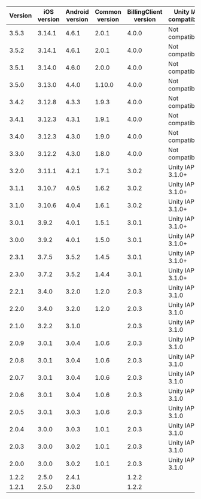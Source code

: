 | Version | iOS version | Android version | Common version | BillingClient version | Unity IAP compatibility |
|---------|-------------|-----------------|----------------|-----------------------|-------------------------|
| 3.5.3   | 3.14.1      | 4.6.1           | 2.0.1          | 4.0.0                 | Not compatible          |
| 3.5.2   | 3.14.1      | 4.6.1           | 2.0.1          | 4.0.0                 | Not compatible          |
| 3.5.1   | 3.14.0      | 4.6.0           | 2.0.0          | 4.0.0                 | Not compatible          |
| 3.5.0   | 3.13.0      | 4.4.0           | 1.10.0         | 4.0.0                 | Not compatible          |
| 3.4.2   | 3.12.8      | 4.3.3           | 1.9.3          | 4.0.0                 | Not compatible          |
| 3.4.1   | 3.12.3      | 4.3.1           | 1.9.1          | 4.0.0                 | Not compatible          |
| 3.4.0   | 3.12.3      | 4.3.0           | 1.9.0          | 4.0.0                 | Not compatible          |
| 3.3.0   | 3.12.2      | 4.3.0           | 1.8.0          | 4.0.0                 | Not compatible          |
| 3.2.0   | 3.11.1      | 4.2.1           | 1.7.1          | 3.0.2                 | Unity IAP 3.1.0+        |
| 3.1.1   | 3.10.7      | 4.0.5           | 1.6.2          | 3.0.2                 | Unity IAP 3.1.0+        |
| 3.1.0   | 3.10.6      | 4.0.4           | 1.6.1          | 3.0.2                 | Unity IAP 3.1.0+        |
| 3.0.1   | 3.9.2       | 4.0.1           | 1.5.1          | 3.0.1                 | Unity IAP 3.1.0+        |
| 3.0.0   | 3.9.2       | 4.0.1           | 1.5.0          | 3.0.1                 | Unity IAP 3.1.0+        |
| 2.3.1   | 3.7.5       | 3.5.2           | 1.4.5          | 3.0.1                 | Unity IAP 3.1.0+        |
| 2.3.0   | 3.7.2       | 3.5.2           | 1.4.4          | 3.0.1                 | Unity IAP 3.1.0+        |
| 2.2.1   | 3.4.0       | 3.2.0           | 1.2.0          | 2.0.3                 | Unity IAP < 3.1.0       |
| 2.2.0   | 3.4.0       | 3.2.0           | 1.2.0          | 2.0.3                 | Unity IAP < 3.1.0       |
| 2.1.0   | 3.2.2       | 3.1.0           |                | 2.0.3                 | Unity IAP < 3.1.0       |
| 2.0.9   | 3.0.1       | 3.0.4           | 1.0.6          | 2.0.3                 | Unity IAP < 3.1.0       |
| 2.0.8   | 3.0.1       | 3.0.4           | 1.0.6          | 2.0.3                 | Unity IAP < 3.1.0       |
| 2.0.7   | 3.0.1       | 3.0.4           | 1.0.6          | 2.0.3                 | Unity IAP < 3.1.0       |
| 2.0.6   | 3.0.1       | 3.0.4           | 1.0.6          | 2.0.3                 | Unity IAP < 3.1.0       |
| 2.0.5   | 3.0.1       | 3.0.3           | 1.0.6          | 2.0.3                 | Unity IAP < 3.1.0       |
| 2.0.4   | 3.0.0       | 3.0.3           | 1.0.1          | 2.0.3                 | Unity IAP < 3.1.0       |
| 2.0.3   | 3.0.0       | 3.0.2           | 1.0.1          | 2.0.3                 | Unity IAP < 3.1.0       |
| 2.0.0   | 3.0.0       | 3.0.2           | 1.0.1          | 2.0.3                 | Unity IAP < 3.1.0       |
| 1.2.2   | 2.5.0       | 2.4.1           |                | 1.2.2                 |                         |
| 1.2.1   | 2.5.0       | 2.3.0           |                | 1.2.2                 |                         |
